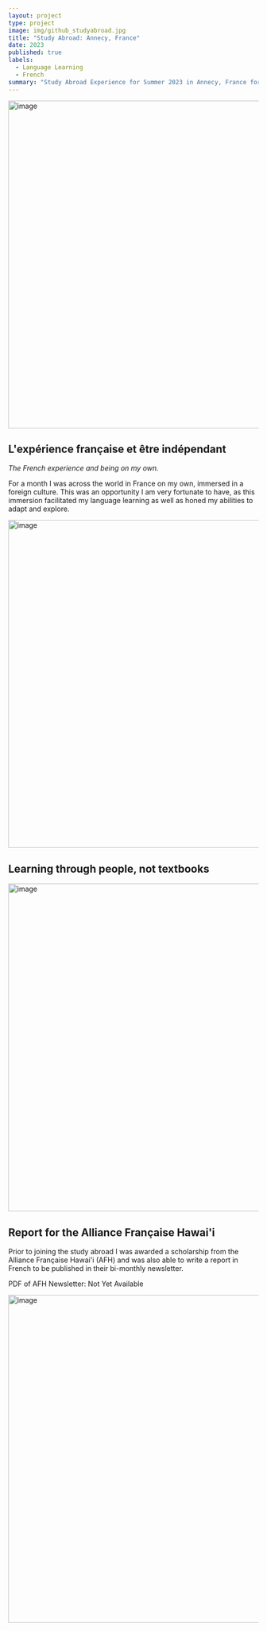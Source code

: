 ```yaml
---
layout: project
type: project
image: img/github_studyabroad.jpg
title: "Study Abroad: Annecy, France"
date: 2023
published: true
labels:
  - Language Learning
  - French
summary: "Study Abroad Experience for Summer 2023 in Annecy, France for 6 credits of language credit."
---
```


<img width="660" alt="image" src="https://github.com/mvchaella/mvchaella.github.io/assets/131205465/ec5894d5-bf74-4ac7-ac30-0d44c4c5b133">

## L'expérience française et être indépendant
*The French experience and being on my own.*

For a month I was across the world in France on my own, immersed in a foreign culture. This was an opportunity I am very fortunate to have, as this immersion facilitated my language learning as well as honed my abilities to adapt and explore.

<img width="660" alt="image" src="https://github.com/mvchaella/mvchaella.github.io/assets/131205465/fa04869d-93f5-4347-a583-cb4ef57eaf1f">


## Learning through people, not textbooks
<img width="660" alt="image" src="https://github.com/mvchaella/mvchaella.github.io/assets/131205465/8caf90b0-f8bf-4554-ad85-16efed643180">


## Report for the Alliance Française Hawai'i 

Prior to joining the study abroad I was awarded a scholarship from the Alliance Française Hawai'i (AFH) and was also able to write a report in French to be published in their bi-monthly newsletter.

PDF of AFH Newsletter: Not Yet Available

<img width="660" alt="image" src="https://github.com/mvchaella/mvchaella.github.io/assets/131205465/1eb2143b-a8bb-4506-a6e0-da7da477b9fd">

